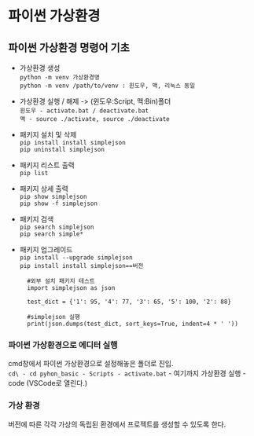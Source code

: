 
# 파이썬 가상환경  

## 파이썬 가상환경 명령어 기초  
  
- 가상환경 생성  
`python -m venv 가상환경명`  
`python -m venv /path/to/venv : 윈도우, 맥, 리눅스 동일`  
  
- 가상환경 실행 / 해제 -> (윈도우:Script, 맥:Bin)폴더  
`윈도우 - activate.bat / deactivate.bat`  
`맥 - source ./activate, source ./deactivate`  
  
- 패키지 설치 및 삭제  
`pip install install simplejson`  
`pip uninstall simplejson`  
  
- 패키지 리스트 출력  
`pip list`  
  
- 패키지 상세 출력  
`pip show simplejson`  
`pip show -f simplejson`  
  
- 패키지 검색  
`pip search simplejson`  
`pip search simple*`  
  
- 패키지 업그레이드  
`pip install --upgrade simplejson`  
`pip install install simplejson==버전` 
   
		#외부 설치 패키지 테스트  
		import simplejson as json  
		 
		test_dict = {'1': 95, '4': 77, '3': 65, '5': 100, '2': 88}  
		  
		#simplejson 실행  
		print(json.dumps(test_dict, sort_keys=True, indent=4 * ' '))  
		

### 파이썬 가상환경으로 에디터 실행  
cmd창에서 파이썬 가상환경으로 설정해놓은 폴더로 진입.  
`cd\ - cd pyhon_basic - Scripts - activate.bat` - 여기까지 가상환경 실행 - code (VSCode로 열린다.)  

### 가상 환경  
버전에 따른 각각 가상의 독립된 환경에서 프로젝트를 생성할 수 있도록 한다.  